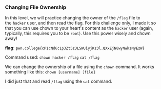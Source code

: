 ### Changing File Ownership 

In this level, we will practice changing the owner of the `/flag` file to the `hacker` user, and then read the flag. For this challenge only, I made it so that you can use chown to your heart's content as the `hacker` user (again, typically, this requires you to be `root`). Use this power wisely and chown away!


**flag:** `pwn.college{cPIcNd6c1p3Zt5zJLSWUiyjKz3l.QXxEjN0wyNwkzNyEzW}`

Command used: 
`chown hacker /flag`
`cat /flag`

We can change the ownership of a file using the `chown` command. It works something like this: 
`chown [username] [file]`

I did just that and read `/flag` using the `cat` command. 



